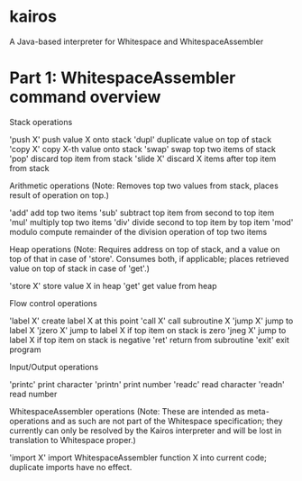 kairos
======

A Java-based interpreter for Whitespace and WhitespaceAssembler



Part 1: WhitespaceAssembler command overview
======

Stack operations

'push X'        push value X onto stack
'dupl'          duplicate value on top of stack
'copy X'        copy X-th value onto stack
'swap'          swap top two items of stack
'pop'           discard top item from stack
'slide X'       discard X items after top item from stack


Arithmetic operations (Note: Removes top two values from stack, places result of operation on top.)

'add'           add top two items
'sub'           subtract top item from second to top item
'mul'           multiply top two items
'div'           divide second to top item by top item
'mod'           modulo compute remainder of the division operation of top two items
        

Heap operations (Note: Requires address on top of stack, and a value on top of that in case of 'store'. Consumes both, if applicable; places retrieved value on top of stack in case of 'get'.)

'store X'       store value X in heap
'get'           get value from heap


Flow control operations

'label X'       create label X at this point
'call X'        call subroutine X
'jump X'        jump to label X
'jzero X'       jump to label X if top item on stack is zero
'jneg X'        jump to label X if top item on stack is negative
'ret'           return from subroutine
'exit'          exit program


Input/Output operations

'printc'        print character
'printn'        print number
'readc'         read character
'readn'         read number


WhitespaceAssembler operations (Note: These are intended as meta-operations and as such are not part of the Whitespace specification; they currently can only be resolved by the Kairos interpreter and will be lost in translation to Whitespace proper.)

'import X'        import WhitespaceAssembler function X into current code; duplicate imports have no effect.







